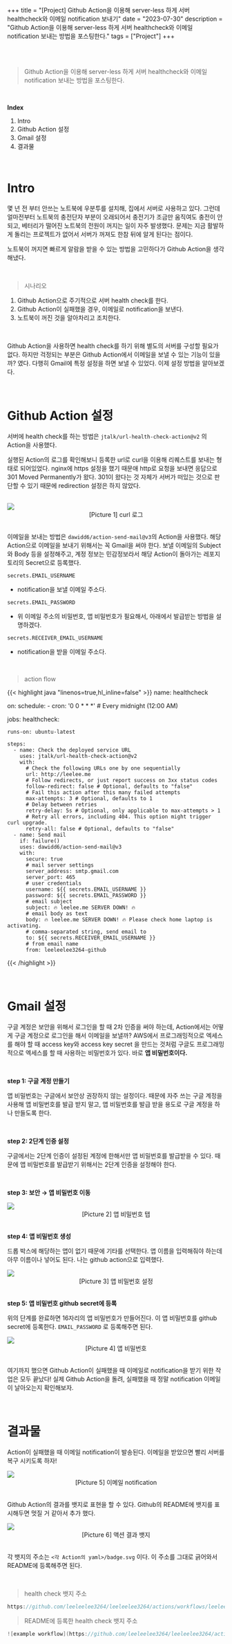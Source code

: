 +++
title = "[Project] Github Action을 이용해 server-less 하게 서버 healthcheck와 이메일 notification 보내기"
date = "2023-07-30"
description = "Github Action을 이용해 server-less 하게 서버 healthcheck와 이메일 notification 보내는 방법을 포스팅한다."
tags = ["Project"]
+++

<br>
<br> 

> Github Action을 이용해 server-less 하게 서버 healthcheck와 이메일 notification 보내는 방법을 포스팅한다.


<br> 

**Index**
1. Intro
2. Github Action 설정
3. Gmail 설정
4. 결과물

<br> 

# Intro

몇 년 전 부터 안쓰는 노트북에 우분투를 설치해, 집에서 서버로 사용하고 있다. 그런데 얼마전부터 노트북의 충전단자 부분이 오래되어서 충전기가 조금만 움직여도 충전이 안되고, 베터리가 떨어진 노트북의 전원이 꺼지는 일이 자주 발생했다. 문제는 지금 활발하게 돌리는 프로젝트가 없어서 서버가 꺼져도 한참 뒤에 알게 된다는 점이다.

노트북이 꺼지면 빠르게 알람을 받을 수 있는 방법을 고민하다가  Github Action을 생각해냈다.

<br>

> 시나리오

1. Github Action으로 주기적으로 서버 health check를 한다.
2. Github Action이 실패했을 경우, 이메일로 notification을 보낸다.
3. 노트북이 꺼진 것을 알아차리고 조치한다.

<br>

Github Action을 사용하면 health check를 하기 위해 별도의 서버를 구성할 필요가 없다. 하지만 걱정되는 부분은 Github Action에서 이메일을 보낼 수 있는 기능이 있을까? 였다. 다행히 Gmail에 특정 설정을 하면 보낼 수 있었다. 이제 설정 방법을 알아보겠다.

<br>

# Github Action 설정

서버에 health check를 하는 방법은 `jtalk/url-health-check-action@v2` 의 Action을 사용했다.

실행된 Action의 로그를 확인해보니 등록한 url로 curl을 이용해 리퀘스트를 보내는 형태로 되어있었다. nginx에 https 설정을 했기 때문애 http로 요청을 보내면 응답으로 301 Moved Permanently가 왔다. 301이 왔다는 것 자체가 서버가 떠있는 것으로 판단할 수 있기 때문에 redirection 설정은 하지 않았다.

<br>

<img class="img-zoomable medium-zoom-image __web-inspector-hide-shortcut__" src="/static/img/post/action/curl.png" >
<figcaption align = "center">[Picture 1] curl 로그</figcaption>

<br>

이메일을 보내는 방법은 `dawidd6/action-send-mail@v3`의 Action을 사용했다. 해당 Action으로 이메일을 보내기 위해서는 꼭 Gmail을 써야 한다. 보낼 이메일의 Subject와 Body 등을 설정해주고, 계정 정보는 민감정보라서 해당 Action이 돌아가는 레포지토리의 Secret으로 등록했다.

`secrets.EMAIL_USERNAME`
- notification을 보낼 이메일 주소다.

`secrets.EMAIL_PASSWORD`
- 위 이메일 주소의 비밀번호, 앱 비밀번호가 필요해서, 아래에서 발급받는 방법을 설명하겠다.

`secrets.RECEIVER_EMAIL_USERNAME`
- notification을 받을 이메일 주소다.

<br>

> action flow


{{< highlight java  "linenos=true,hl_inline=false" >}}
name: healthcheck

on:
  schedule:
    - cron: '0 0 * * *' # Every midnight (12:00 AM) 
    
jobs:
  healthcheck:

    runs-on: ubuntu-latest

    steps:
      - name: Check the deployed service URL
        uses: jtalk/url-health-check-action@v2
        with:
          # Check the following URLs one by one sequentially
          url: http://leelee.me
          # Follow redirects, or just report success on 3xx status codes
          follow-redirect: false # Optional, defaults to "false"
          # Fail this action after this many failed attempts
          max-attempts: 3 # Optional, defaults to 1
          # Delay between retries
          retry-delay: 5s # Optional, only applicable to max-attempts > 1
          # Retry all errors, including 404. This option might trigger curl upgrade.
          retry-all: false # Optional, defaults to "false"
      - name: Send mail
        if: failure()
        uses: dawidd6/action-send-mail@v3
        with:
          secure: true
          # mail server settings
          server_address: smtp.gmail.com
          server_port: 465
          # user credentials
          username: ${{ secrets.EMAIL_USERNAME }}
          password: ${{ secrets.EMAIL_PASSWORD }}
          # email subject
          subject: 🔥 leelee.me SERVER DOWN! 🔥
          # email body as text
          body: 🔥 leelee.me SERVER DOWN! 🔥 Please check home laptop is activating. 
          # comma-separated string, send email to
          to: ${{ secrets.RECEIVER_EMAIL_USERNAME }}
          # from email name
          from: leeleelee3264-github
{{< /highlight >}}


<br>

# Gmail 설정

구글 계정은 보안을 위해서 로그인을 할 때 2차 인증을 써야 하는데, Action에서는 어떻게 구글 계정으로 로그인을 해서 이메일을 보낼까? AWS에서 프로그래밍적으로 엑세스를 해야 할 때 access key와 access key secret 을 만드는 것처럼 구글도 프로그래밍적으로 엑세스를 할 때 사용하는 비밀번호가 있다. 바로 **앱 비밀번호이다.**

<br>

**step 1: 구글 계정 만들기**

앱 비밀번호는 구글에서 보안상 권장하지 않는 설정이다. 때문에 자주 쓰는 구글 계정을 사용해 앱 비밀번호를 발급 받지 말고, 앱 비밀번호를 발급 받을 용도로 구글 계정을 하나 만들도록 한다.

<br>

**step 2: 2단계 인증 설정**

구글에서는 2단계 인증이 설정된 계정에 한해서만 앱 비밀번호를 발급받을 수 있다. 때문에 앱 비밀번호를 발급받기 위해서는 2단계 인증을 설정해야 한다.

<br>

**step 3: 보안 → 앱 비밀번호 이동**

<img class="img-zoomable medium-zoom-image __web-inspector-hide-shortcut__" src="/static/img/post/action/app.png" >
<figcaption align = "center">[Picture 2] 앱 비밀번호 탭</figcaption>

<br>

**step 4: 앱 비밀번호 생성**

드롭 박스에 해당하는 앱이 없기 때문에 기타를 선택한다. 앱 이름을 입력해줘야 하는데 아무 이름이나 넣어도 된다.  나는 github action으로 입력했다.


<img class="img-zoomable medium-zoom-image __web-inspector-hide-shortcut__" src="/static/img/post/action/etc.png" >
<figcaption align = "center">[Picture 3] 앱 비밀번호 설정</figcaption>


<br>

**step 5: 앱 비밀번호 github secret에 등록**

위의 단계를 완료하면 16자리의 앱 비밀번호가 만들어진다. 이 앱 비밀번호를 github secret에 등록한다. `EMAIL_PASSWORD` 로 등록해주면 된다.

<img class="img-zoomable medium-zoom-image __web-inspector-hide-shortcut__" src="/static/img/post/action/app_pw.png" >
<figcaption align = "center">[Picture 4] 앱 비밀번호</figcaption>


<br>

여기까지 했으면 Github Action이 실패했을 때 이메일로 notification을 받기 위한 작업은 모두 끝났다! 실제 Github Action을 돌려, 실패했을 때 정말 notification 이메일이 날아오는지 확인해보자.


<br>

# 결과물

Action이 실패했을 때 이메일 notification이 발송된다. 이메일을 받았으면 빨리 서버를 복구 시키도록 하자!

<img class="img-zoomable medium-zoom-image __web-inspector-hide-shortcut__" src="/static/img/post/action/email.png" >
<figcaption align = "center">[Picture 5] 이메일 notification</figcaption>

<br>

Github Action의 결과를 뱃지로 표현을 할 수 있다. Github의 README에 뱃지를 표시해두면 멋질 거 같아서 추가 했다.


<img class="img-zoomable medium-zoom-image __web-inspector-hide-shortcut__" src="/static/img/post/action/action_result.png" >
<figcaption align = "center">[Picture 6] 액션 결과 뱃지</figcaption>

<br>

각 뱃지의 주소는 `<각 Action의 yaml>/badge.svg` 이다. 이 주소를 그대로 긁어와서 README에 등록해주면 된다.

<br>

> health check 뱃지 주소

```java
https://github.com/leeleelee3264/leeleelee3264/actions/workflows/leelee_me_healthcheck.yaml/badge.svg
```

> README에 등록한 health check 뱃지 주소
>

```java
![example workflow](https://github.com/leeleelee3264/leeleelee3264/actions/workflows/leelee_me_healthcheck.yaml/badge.svg)
```